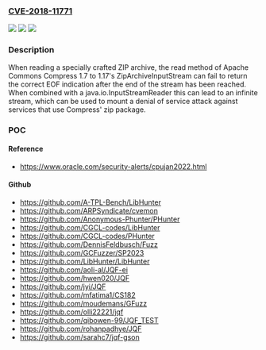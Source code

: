 ### [CVE-2018-11771](https://cve.mitre.org/cgi-bin/cvename.cgi?name=CVE-2018-11771)
![](https://img.shields.io/static/v1?label=Product&message=Apache%20Commons%20Compress&color=blue)
![](https://img.shields.io/static/v1?label=Version&message=1.7%20to%201.17%20&color=brightgreen)
![](https://img.shields.io/static/v1?label=Vulnerability&message=denial%20of%20service%20vulnerability&color=brightgreen)

### Description

When reading a specially crafted ZIP archive, the read method of Apache Commons Compress 1.7 to 1.17's ZipArchiveInputStream can fail to return the correct EOF indication after the end of the stream has been reached. When combined with a java.io.InputStreamReader this can lead to an infinite stream, which can be used to mount a denial of service attack against services that use Compress' zip package.

### POC

#### Reference
- https://www.oracle.com/security-alerts/cpujan2022.html

#### Github
- https://github.com/A-TPL-Bench/LibHunter
- https://github.com/ARPSyndicate/cvemon
- https://github.com/Anonymous-Phunter/PHunter
- https://github.com/CGCL-codes/LibHunter
- https://github.com/CGCL-codes/PHunter
- https://github.com/DennisFeldbusch/Fuzz
- https://github.com/GCFuzzer/SP2023
- https://github.com/LibHunter/LibHunter
- https://github.com/aoli-al/JQF-ei
- https://github.com/hwen020/JQF
- https://github.com/jyi/JQF
- https://github.com/mfatima1/CS182
- https://github.com/moudemans/GFuzz
- https://github.com/olli22221/jqf
- https://github.com/qibowen-99/JQF_TEST
- https://github.com/rohanpadhye/JQF
- https://github.com/sarahc7/jqf-gson

